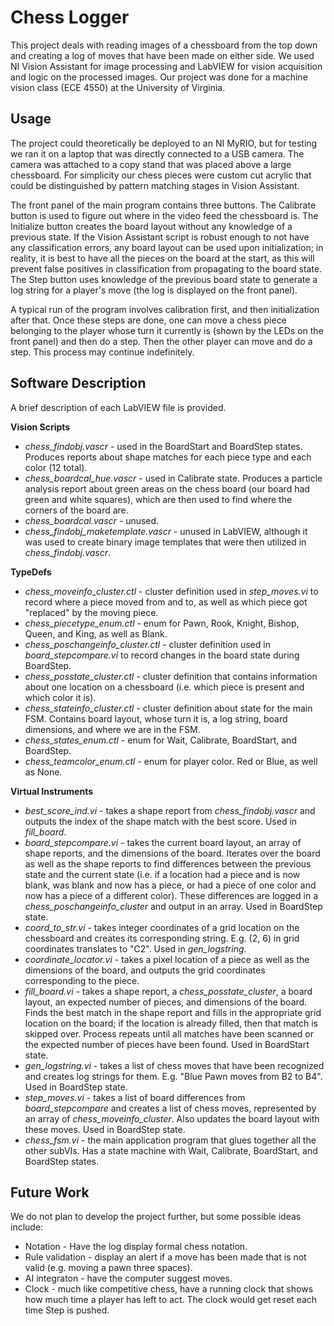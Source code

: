 Chess Logger
===
This project deals with reading images of a chessboard from the top down and creating a log of moves that have been made on either side. We used NI Vision Assistant for image processing and LabVIEW for vision acquisition and logic on the processed images. Our project was done for a machine vision class (ECE 4550) at the University of Virginia.

Usage
---
The project could theoretically be deployed to an NI MyRIO, but for testing we ran it on a laptop that was directly connected to a USB camera. The camera was attached to a copy stand that was placed above a large chessboard. For simplicity our chess pieces were custom cut acrylic that could be distinguished by pattern matching stages in Vision Assistant.

The front panel of the main program contains three buttons. The Calibrate button is used to figure out where in the video feed the chessboard is. The Initialize button creates the board layout without any knowledge of a previous state. If the Vision Assistant script is robust enough to not have any classification errors, any board layout can be used upon initialization; in reality, it is best to have all the pieces on the board at the start, as this will prevent false positives in classification from propagating to the board state. The Step button uses knowledge of the previous board state to generate a log string for a player's move (the log is displayed on the front panel).

A typical run of the program involves calibration first, and then initialization after that. Once these steps are done, one can move a chess piece belonging to the player whose turn it currently is (shown by the LEDs on the front panel) and then do a step. Then the other player can move and do a step. This process may continue indefinitely.

Software Description
---
A brief description of each LabVIEW file is provided.

**Vision Scripts**
* *chess_findobj.vascr* - used in the BoardStart and BoardStep states. Produces reports about shape matches for each piece type and each color (12 total).
* *chess_boardcal_hue.vascr* - used in Calibrate state. Produces a particle analysis report about green areas on the chess board (our board had green and white squares), which are then used to find where the corners of the board are.
* *chess_boardcal.vascr* - unused.
* *chess_findobj_maketemplate.vascr* - unused in LabVIEW, although it was used to create binary image templates that were then utilized in *chess_findobj.vascr*.

**TypeDefs**
* *chess_moveinfo_cluster.ctl* - cluster definition used in *step_moves.vi* to record where a piece moved from and to, as well as which piece got "replaced" by the moving piece.
* *chess_piecetype_enum.ctl* - enum for Pawn, Rook, Knight, Bishop, Queen, and King, as well as Blank.
* *chess_poschangeinfo_cluster.ctl* - cluster definition used in *board_stepcompare.vi* to record changes in the board state during BoardStep.
* *chess_posstate_cluster.ctl* - cluster definition that contains information about one location on a chessboard (i.e. which piece is present and which color it is).
* *chess_stateinfo_cluster.ctl* - cluster definition about state for the main FSM. Contains board layout, whose turn it is, a log string, board dimensions, and where we are in the FSM.
* *chess_states_enum.ctl* - enum for Wait, Calibrate, BoardStart, and BoardStep.
* *chess_teamcolor_enum.ctl* - enum for player color. Red or Blue, as well as None.

**Virtual Instruments**
* *best_score_ind.vi* - takes a shape report from *chess_findobj.vascr* and outputs the index of the shape match with the best score. Used in *fill_board*.
* *board_stepcompare.vi* - takes the current board layout, an array of shape reports, and the dimensions of the board. Iterates over the board as well as the shape reports to find differences between the previous state and the current state (i.e. if a location had a piece and is now blank, was blank and now has a piece, or had a piece of one color and now has a piece of a different color). These differences are logged in a *chess_poschangeinfo_cluster* and output in an array. Used in BoardStep state.
* *coord_to_str.vi* - takes integer coordinates of a grid location on the chessboard and creates its corresponding string. E.g. (2, 6) in grid coordinates translates to "C2". Used in *gen_logstring*.
* *coordinate_locator.vi* - takes a pixel location of a piece as well as the dimensions of the board, and outputs the grid coordinates corresponding to the piece.
* *fill_board.vi* - takes a shape report, a *chess_posstate_cluster*, a board layout, an expected number of pieces, and dimensions of the board. Finds the best match in the shape report and fills in the appropriate grid location on the board; if the location is already filled, then that match is skipped over. Process repeats until all matches have been scanned or the expected number of pieces have been found. Used in BoardStart state.
* *gen_logstring.vi* - takes a list of chess moves that have been recognized and creates log strings for them. E.g. "Blue Pawn moves from B2 to B4". Used in BoardStep state.
* *step_moves.vi* - takes a list of board differences from *board_stepcompare* and creates a list of chess moves, represented by an array of *chess_moveinfo_cluster*. Also updates the board layout with these moves. Used in BoardStep state.
* *chess_fsm.vi* - the main application program that glues together all the other subVIs. Has a state machine with Wait, Calibrate, BoardStart, and BoardStep states.

Future Work
---
We do not plan to develop the project further, but some possible ideas include:
* Notation - Have the log display formal chess notation.
* Rule validation - display an alert if a move has been made that is not valid (e.g. moving a pawn three spaces).
* AI integraton - have the computer suggest moves.
* Clock - much like competitive chess, have a running clock that shows how much time a player has left to act. The clock would get reset each time Step is pushed.
